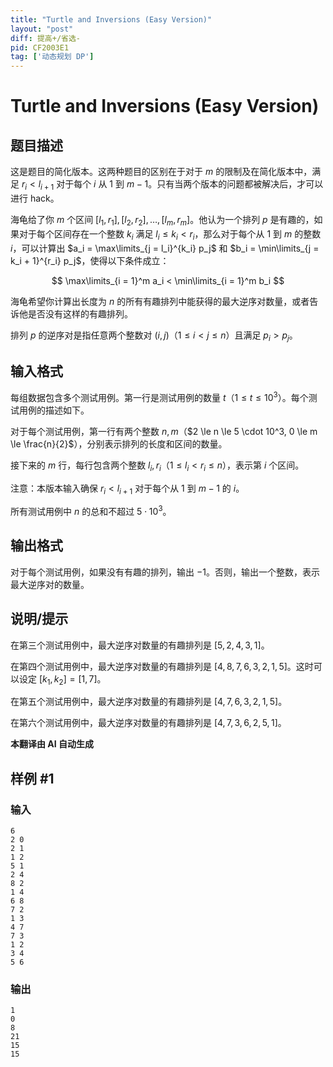 ```yaml
---
title: "Turtle and Inversions (Easy Version)"
layout: "post"
diff: 提高+/省选-
pid: CF2003E1
tag: ['动态规划 DP']
---
```


# Turtle and Inversions (Easy Version)

## 题目描述

这是题目的简化版本。这两种题目的区别在于对于 $m$ 的限制及在简化版本中，满足 $r_i < l_{i + 1}$ 对于每个 $i$ 从 $1$ 到 $m-1$。只有当两个版本的问题都被解决后，才可以进行 hack。

海龟给了你 $m$ 个区间 $[l_1, r_1], [l_2, r_2], \ldots, [l_m, r_m]$。他认为一个排列 $p$ 是有趣的，如果对于每个区间存在一个整数 $k_i$ 满足 $l_i \le k_i < r_i$，那么对于每个从 $1$ 到 $m$ 的整数 $i$，可以计算出 $a_i = \max\limits_{j = l_i}^{k_i} p_j$ 和 $b_i = \min\limits_{j = k_i + 1}^{r_i} p_j$，使得以下条件成立：

$$
\max\limits_{i = 1}^m a_i < \min\limits_{i = 1}^m b_i
$$

海龟希望你计算出长度为 $n$ 的所有有趣排列中能获得的最大逆序对数量，或者告诉他是否没有这样的有趣排列。

排列 $p$ 的逆序对是指任意两个整数对 $(i, j)$（$1 \le i < j \le n$）且满足 $p_i > p_j$。

## 输入格式

每组数据包含多个测试用例。第一行是测试用例的数量 $t$（$1 \le t \le 10^3$）。每个测试用例的描述如下。

对于每个测试用例，第一行有两个整数 $n, m$（$2 \le n \le 5 \cdot 10^3, 0 \le m \le \frac{n}{2}$），分别表示排列的长度和区间的数量。

接下来的 $m$ 行，每行包含两个整数 $l_i, r_i$（$1 \le l_i < r_i \le n$），表示第 $i$ 个区间。

注意：本版本输入确保 $r_i < l_{i + 1}$ 对于每个从 $1$ 到 $m-1$ 的 $i$。

所有测试用例中 $n$ 的总和不超过 $5 \cdot 10^3$。

## 输出格式

对于每个测试用例，如果没有有趣的排列，输出 $-1$。否则，输出一个整数，表示最大逆序对的数量。

## 说明/提示

在第三个测试用例中，最大逆序对数量的有趣排列是 $[5, 2, 4, 3, 1]$。

在第四个测试用例中，最大逆序对数量的有趣排列是 $[4, 8, 7, 6, 3, 2, 1, 5]$。这时可以设定 $[k_1, k_2] = [1, 7]$。

在第五个测试用例中，最大逆序对数量的有趣排列是 $[4, 7, 6, 3, 2, 1, 5]$。

在第六个测试用例中，最大逆序对数量的有趣排列是 $[4, 7, 3, 6, 2, 5, 1]$。

 **本翻译由 AI 自动生成**

## 样例 #1

### 输入

```
6
2 0
2 1
1 2
5 1
2 4
8 2
1 4
6 8
7 2
1 3
4 7
7 3
1 2
3 4
5 6
```

### 输出

```
1
0
8
21
15
15
```

